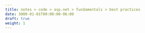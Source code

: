 ```yaml
---
title: notes > code > asp.net > fundamentals > best practices
date: 3000-01-01T00:00:00-06:00
draft: true
weight: 1
---
```

